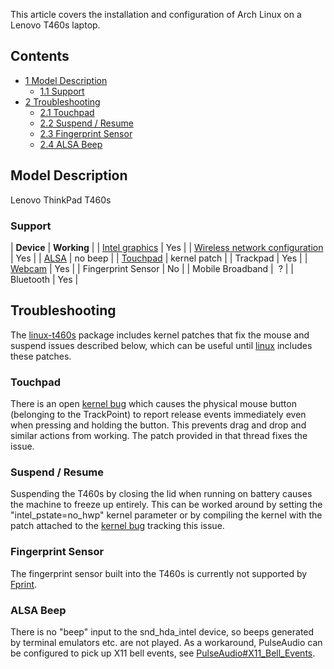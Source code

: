This article covers the installation and configuration of Arch Linux on a Lenovo T460s laptop.

## Contents

*   [1 Model Description](#Model_Description)
    *   [1.1 Support](#Support)
*   [2 Troubleshooting](#Troubleshooting)
    *   [2.1 Touchpad](#Touchpad)
    *   [2.2 Suspend / Resume](#Suspend_.2F_Resume)
    *   [2.3 Fingerprint Sensor](#Fingerprint_Sensor)
    *   [2.4 ALSA Beep](#ALSA_Beep)

## Model Description

Lenovo ThinkPad T460s

### Support

| **Device** | **Working** |
| [Intel graphics](/index.php/Intel_graphics "Intel graphics") | Yes |
| [Wireless network configuration](/index.php/Wireless_network_configuration "Wireless network configuration") | Yes |
| [ALSA](/index.php/ALSA "ALSA") | no beep |
| [Touchpad](/index.php/Touchpad "Touchpad") | kernel patch |
| Trackpad | Yes |
| [Webcam](/index.php/Webcam "Webcam") | Yes |
| Fingerprint Sensor | No |
| Mobile Broadband |  ? |
| Bluetooth | Yes |

## Troubleshooting

The [linux-t460s](https://aur.archlinux.org/packages/linux-t460s/) package includes kernel patches that fix the mouse and suspend issues described below, which can be useful until [linux](https://www.archlinux.org/packages/?name=linux) includes these patches.

### Touchpad

There is an open [kernel bug](https://bugzilla.kernel.org/show_bug.cgi?id=114321) which causes the physical mouse button (belonging to the TrackPoint) to report release events immediately even when pressing and holding the button. This prevents drag and drop and similar actions from working. The patch provided in that thread fixes the issue.

### Suspend / Resume

Suspending the T460s by closing the lid when running on battery causes the machine to freeze up entirely. This can be worked around by setting the "intel_pstate=no_hwp" kernel parameter or by compiling the kernel with the patch attached to the [kernel bug](https://bugzilla.kernel.org/show_bug.cgi?id=113551) tracking this issue.

### Fingerprint Sensor

The fingerprint sensor built into the T460s is currently not supported by [Fprint](/index.php/Fprint "Fprint").

### ALSA Beep

There is no "beep" input to the snd_hda_intel device, so beeps generated by terminal emulators etc. are not played. As a workaround, PulseAudio can be configured to pick up X11 bell events, see [PulseAudio#X11_Bell_Events](/index.php/PulseAudio#X11_Bell_Events "PulseAudio").